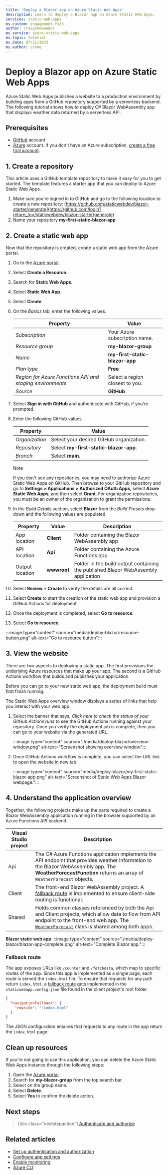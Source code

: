 ```yaml
---
title: 'Deploy a Blazor app on Azure Static Web Apps'
description: Learn to deploy a Blazor app on Azure Static Web Apps.
services: static-web-apps
ms.custom: engagement-fy23
author: craigshoemaker
ms.service: azure-static-web-apps
ms.topic: tutorial
ms.date: 07/21/2023
ms.author: cshoe
---
```


# Deploy a Blazor app on Azure Static Web Apps

Azure Static Web Apps publishes a website to a production environment by building apps from a GitHub repository supported by a serverless backend. The following tutorial shows how to deploy C# Blazor WebAssembly app that displays weather data returned by a serverless API.

## Prerequisites

- [GitHub](https://github.com) account
- [Azure](https://portal.azure.com) account. If you don't have an Azure subscription, [create a free trial account](https://azure.microsoft.com/free).

## 1. Create a repository

This article uses a GitHub template repository to make it easy for you to get started. The template features a starter app that you can deploy to Azure Static Web Apps.

1. Make sure you're signed in to GitHub and go to the following location to create a new repository:
   [https://github.com/staticwebdev/blazor-starter/generate](https://github.com/login?return_to=/staticwebdev/blazor-starter/generate)
2. Name your repository **my-first-static-blazor-app**.

## 2. Create a static web app

Now that the repository is created, create a static web app from the Azure portal.

1. Go to the [Azure portal](https://portal.azure.com).
1. Select **Create a Resource**.
1. Search for **Static Web Apps**.
1. Select **Static Web App**.
1. Select **Create**.
1. On the _Basics_ tab, enter the following values.

    | Property | Value |
    | --- | --- |
    | _Subscription_ | Your Azure subscription name. |
    | _Resource group_ | **my-blazor-group**  |
    | _Name_ | **my-first-static-blazor-app** |
    | _Plan type_ | **Free** |
    | _Region for Azure Functions API and staging environments_ | Select a region closest to you. |
    | _Source_ | **GitHub** |

5. Select **Sign in with GitHub** and authenticate with GitHub, if you're prompted.
6. Enter the following GitHub values.

    | Property | Value |
    | --- | --- |
    | _Organization_ | Select your desired GitHub organization. |
    | _Repository_ | Select **my-first-static-blazor-app**. |
    | _Branch_ | Select **main**. |

   > [!NOTE]
   > If you don't see any repositories, you may need to authorize Azure Static Web Apps on GitHub. Then browse to your GitHub repository and go to **Settings > Applications > Authorized OAuth Apps,** select **Azure Static Web Apps**, and then select **Grant**. For organization repositories, you must be an owner of the organization to grant the permissions.

7. In the _Build Details_ section, select **Blazor** from the _Build Presets_ drop-down and the following values are populated.

    | Property | Value | Description |
    | --- | --- | --- |
    | App location | **Client** | Folder containing the Blazor WebAssembly app |
    | API location | **Api** | Folder containing the Azure Functions app |
    | Output location | **wwwroot** | Folder in the build output containing the published Blazor WebAssembly application |

8. Select **Review + Create** to verify the details are all correct.

9. Select **Create** to start the creation of the static web app and provision a GitHub Actions for deployment.

10. Once the deployment is completed, select **Go to resource**.

11. Select **Go to resource**.

   :::image type="content" source="media/deploy-blazor/resource-button.png" alt-text="Go to resource button":::

## 3. View the website

There are two aspects to deploying a static app. The first provisions the underlying Azure resources that make up your app. The second is a GitHub Actions workflow that builds and publishes your application.

Before you can go to your new static web app, the deployment build must first finish running.

The Static Web Apps overview window displays a series of links that help you interact with your web app.

1. Select the banner that says, _Click here to check the status of your GitHub Actions runs_ to see the GitHub Actions running against your repository. Once you verify the deployment job is complete, then you can go to your website via the generated URL.

   :::image type="content" source="./media/deploy-blazor/overview-window.png" alt-text="Screenshot showing overview window.":::

2. Once GitHub Actions workflow is complete, you can select the _URL_ link to open the website in new tab.

   :::image type="content" source="media/deploy-blazor/my-first-static-blazor-app.png" alt-text="Screenshot of Static Web Apps Blazor webpage.":::
   
## 4. Understand the application overview

Together, the following projects make up the parts required to create a Blazor WebAssembly application running in the browser supported by an Azure Functions API backend.

|Visual Studio project |Description |
|---------|---------|
|Api   | The C# Azure Functions application implements the API endpoint that provides weather information to the Blazor WebAssembly app. The **WeatherForecastFunction** returns an array of `WeatherForecast` objects.        |
|Client    |The front-end Blazor WebAssembly project. A [fallback route](#fallback-route) is implemented to ensure client-side routing is functional.         |
|Shared    | Holds common classes referenced by both the Api and Client projects, which allow data to flow from API endpoint to the front-end web app. The [`WeatherForecast`](https://github.com/staticwebdev/blazor-starter/blob/main/Shared/WeatherForecast.cs) class is shared among both apps.        |

**Blazor static web app**
:::image type="content" source="./media/deploy-blazor/blazor-app-complete.png" alt-text="Complete Blazor app.":::

### Fallback route

The app exposes URLs like `/counter` and `/fetchdata`, which map to specific routes of the app. Since this app is implemented as a single page, each route is served the `index.html` file. To ensure that requests for any path return `index.html`, a [fallback route](./configuration.md#fallback-routes) gets implemented in the `staticwebapp.config.json` file found in the client project's root folder.

```json
{
  "navigationFallback": {
    "rewrite": "/index.html"
  }
}
```

The JSON configuration ensures that requests to any route in the app return the `index.html` page.

## Clean up resources

If you're not going to use this application, you can delete the Azure Static Web Apps instance through the following steps:

1. Open the [Azure portal](https://portal.azure.com).
2. Search for **my-blazor-group** from the top search bar.
3. Select on the group name.
4. Select **Delete**.
5. Select **Yes** to confirm the delete action.

## Next steps

> [!div class="nextstepaction"]
> [Authenticate and authorize](./authentication-authorization.yml)

## Related articles

- [Set up authentication and authorization](authentication-authorization.yml)
- [Configure app settings](application-settings.yml)
- [Enable monitoring](monitor.md)
- [Azure CLI](https://github.com/Azure/static-web-apps-cli)
